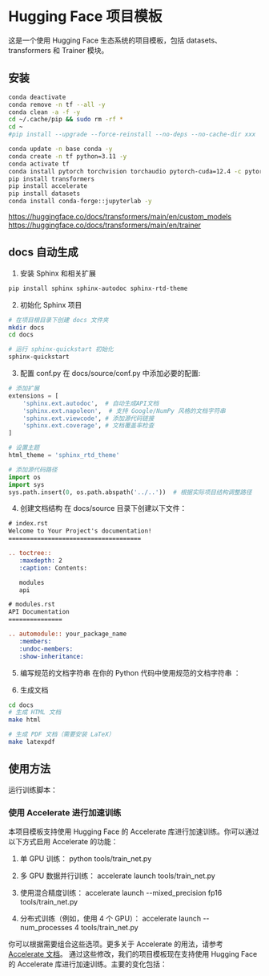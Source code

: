 # Hugging Face 项目模板

这是一个使用 Hugging Face 生态系统的项目模板，包括 datasets、transformers 和 Trainer 模块。

## 安装

```zsh
conda deactivate
conda remove -n tf --all -y
conda clean -a -f -y
cd ~/.cache/pip && sudo rm -rf *
cd ~
#pip install --upgrade --force-reinstall --no-deps --no-cache-dir xxx
```

```zsh
conda update -n base conda -y
conda create -n tf python=3.11 -y
conda activate tf
conda install pytorch torchvision torchaudio pytorch-cuda=12.4 -c pytorch -c nvidia -y
pip install transformers
pip install accelerate
pip install datasets
conda install conda-forge::jupyterlab -y
```

https://huggingface.co/docs/transformers/main/en/custom_models
https://huggingface.co/docs/transformers/main/en/trainer

## docs 自动生成

1. 安装 Sphinx 和相关扩展

```zsh
pip install sphinx sphinx-autodoc sphinx-rtd-theme
```

2. 初始化 Sphinx 项目

```zsh
# 在项目根目录下创建 docs 文件夹
mkdir docs
cd docs

# 运行 sphinx-quickstart 初始化
sphinx-quickstart
```

3. 配置 conf.py
在 docs/source/conf.py 中添加必要的配置:

```python
# 添加扩展
extensions = [
    'sphinx.ext.autodoc',  # 自动生成API文档
    'sphinx.ext.napoleon',  # 支持 Google/NumPy 风格的文档字符串
    'sphinx.ext.viewcode', # 添加源代码链接
    'sphinx.ext.coverage', # 文档覆盖率检查
]

# 设置主题
html_theme = 'sphinx_rtd_theme'

# 添加源代码路径
import os
import sys
sys.path.insert(0, os.path.abspath('../..'))  # 根据实际项目结构调整路径
```
4. 创建文档结构
在 docs/source 目录下创建以下文件：

```rst
# index.rst
Welcome to Your Project's documentation!
=====================================

.. toctree::
   :maxdepth: 2
   :caption: Contents:

   modules
   api

# modules.rst
API Documentation
===============

.. automodule:: your_package_name
   :members:
   :undoc-members:
   :show-inheritance:
```

5. 编写规范的文档字符串
在你的 Python 代码中使用规范的文档字符串 ：

6. 生成文档

```zsh
cd docs
# 生成 HTML 文档
make html

# 生成 PDF 文档（需要安装 LaTeX）
make latexpdf
```


## 使用方法

运行训练脚本：

### 使用 Accelerate 进行加速训练

本项目模板支持使用 Hugging Face 的 Accelerate 库进行加速训练。你可以通过以下方式启用 Accelerate 的功能：

1. 单 GPU 训练：
python tools/train_net.py


2. 多 GPU 数据并行训练：
accelerate launch tools/train_net.py


3. 使用混合精度训练：
accelerate launch --mixed_precision fp16 tools/train_net.py


4. 分布式训练（例如，使用 4 个 GPU）：
accelerate launch --num_processes 4 tools/train_net.py


你可以根据需要组合这些选项。更多关于 Accelerate 的用法，请参考 [Accelerate 文档](https://huggingface.co/docs/accelerate/index)。
通过这些修改，我们的项目模板现在支持使用 Hugging Face 的 Accelerate 库进行加速训练。主要的变化包括：